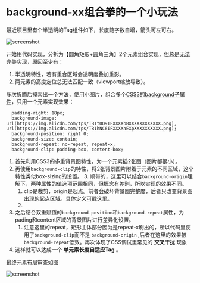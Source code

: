 # background-xx组合拳的一个小玩法

最近项目里有个半透明的Tag组件如下，长度随字数自增，箭头可左可右。

![screenshot](http://img2.tbcdn.cn/L1/461/1/18e601ff001271b8ac6d44740bd7d5d28030078b)

开始用代码实现，分拆为【圆角矩形+圆角三角】2个元素组合实现，但总是无法完美实现，原因至少有：

1. 半透明特性，若有重合区域会透明度叠加重影。
2. 两元素的高度定位总无法匹配一致（viewport缩放导致）。

多次折腾后摸索出一个方法，使用小图片，组合多个[CSS3的background子属性](https://developer.mozilla.org/en-US/docs/Web/CSS/background)，只用一个元素实现效果：

```
  padding-right: 18px;
  background-image: url(https://img.alicdn.com/tps/TB1t0O9IFXXXXb8XXXXXXXXXXXX.png), url(https://img.alicdn.com/tps/TB1hNC6IFXXXXaEXpXXXXXXXXXX.png);
  background-position: right 0;
  background-size: contain;
  background-repeat: no-repeat, repeat-x;
  background-clip: padding-box, content-box;
```

1. 首先利用CSS3的多重背景图特性，为一个元素插2张图（图片都很小）。
2. 再使用```background-clip```的特性，将2张背景图片附着于元素的不同区域，这个特性类似box-sizing的设置。
	3. 顺带的，这里可以结合```background-origin```理解下，两种属性的值选项范围相同，但概念有差别，所以实现的效果不同。
	1. clip是裁剪，origin是起点。前者会破坏背景图完整度，后者只改变背景图出现的起点区域。具体定义[可戳这里](https://developer.mozilla.org/en-US/docs/Web/CSS/background-clip)。
	1. 
3. 之后结合双重赋值的```background-position```和```background-repeat```属性，为pading和content区域的背景图片进行差异化设置。
	1. 注意这里的repeat，矩形主体部分因为是repeat-x刷出的，所以代码里使用了```background-clip```而不是 ```background-origin``` ,后者在这里的效果被 ```background-repeat```低效。再次体现了CSS调试里常见的 __交叉干扰__ 现象
4. 这样就可以达成一个 __单元素长度自适应Tag__ 。

最终元素布局审查如图

![screenshot](http://img1.tbcdn.cn/L1/461/1/aa76a8d4c0e2460f73a8d98976f56dd4f07893a9)
